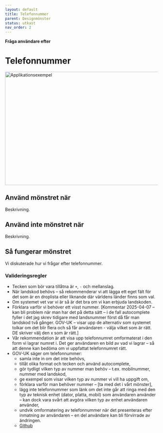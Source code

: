 ```yaml
---
layout: default
title: Telefonnummer
parent: Designmönster
status: utkast
nav_order: 2
---
```


**Fråga användare efter**

# Telefonnummer

<img width="808" height="374" alt="Applikationsexempel" src="https://github.com/user-attachments/assets/323ce6c9-bf59-46e5-95c7-9906d791b8e5" />

## Använd mönstret när

Beskrivning.

## Använd inte mönstret när

Beskrivning.

## Så fungerar mönstret

Vi diskuterade hur vi frågar efter telefonnummer.

### Valideringsregler

- Tecken som bör vara tillåtna är <code>+</code>, <code>-</code> och mellanslag.
- När landskod behövs – så rekommenderar vi att lägga ett eget fält för det som är en droplista eller liknande där världens länder finns som val.
- Om systemet vet var vi är så är det bra om vi kan erbjuda landskoden.
- Förklara varför vi behöver ett visst nummer. [Kommentar 2025-04-07 – kan bli problem när man har det på detta sätt – i de fall autocomplete fyller i det jag skrev tidigare med landsnummer först då får man landskod två gånger. GOV-UK – visar upp de alternativ som systemet tolkar om det blir flera och så får användaren - välja vilket som är rätt. DE skriver välj den x som är rätt.]
- Vår rekommendation är att visa upp telefonnumret omformaterat i den form vi lagrar numret i. Det ger användaren en bild av vad vi lagrar – så att denne kan bedöma om vi uppfattat telefonnumret rätt.
- GOV-UK säger om telefonnummer:
  - samla inte in om det inte behövs,
  - tillåt olika format och tecken och använd autocomplete,
  - gör tydligt vilken typ av nummer man behöv – t.ex. mobilnummer, nummer med landskod,
  - ge exempel som visar vilken typ av nummer vi vill ha uppgift om,
  - förklara varför man behöver nummer – [ta med det i vårt mönster],
  - lägg inte telefonnummer som länk om det inte går att ringa med den typ av teknisk enhet (dator, platta, mobil) som användaren använder – kan dock vara svårt att avgöra vilken typ av enhet användaren använder,
  - undvik omformatering av telefonnummer när det presenteras efter inmatning av användaren – en del användare kan bli förvirrade av ändringen.
  - [Github](https://github.com/alphagov/govuk-design-system-backlog/issues/101)
